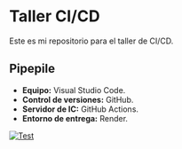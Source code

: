 # Taller CI/CD
Este es mi repositorio para el taller de CI/CD.

## Pipepile
- **Equipo:** Visual Studio Code.
- **Control de versiones:** GitHub.
- **Servidor de IC:** GitHub Actions.
- **Entorno de entrega:** Render.

[![Test](https://github.com/AgustinMartinez7/IyCS-CI/actions/workflows/test.yml/badge.svg)](https://github.com/AgustinMartinez7/IyCS-CI/actions/workflows/test.yml)